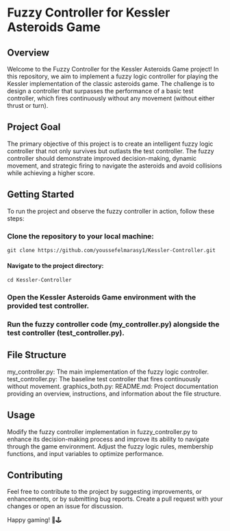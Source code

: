 # Fuzzy Controller for Kessler Asteroids Game

## Overview
Welcome to the Fuzzy Controller for the Kessler Asteroids Game project! In this repository, we aim to implement a fuzzy logic controller for playing the Kessler implementation of the classic asteroids game. The challenge is to design a controller that surpasses the performance of a basic test controller, which fires continuously without any movement (without either thrust or turn).

## Project Goal
The primary objective of this project is to create an intelligent fuzzy logic controller that not only survives but outlasts the test controller. The fuzzy controller should demonstrate improved decision-making, dynamic movement, and strategic firing to navigate the asteroids and avoid collisions while achieving a higher score.

## Getting Started
To run the project and observe the fuzzy controller in action, follow these steps:

### Clone the repository to your local machine:

`git clone https://github.com/youssefelmarasy1/Kessler-Controller.git`

#### Navigate to the project directory:
`cd Kessler-Controller`

### Open the Kessler Asteroids Game environment with the provided test controller.

### Run the fuzzy controller code (my_controller.py) alongside the test controller (test_controller.py).

## File Structure
my_controller.py: The main implementation of the fuzzy logic controller.
test_controller.py: The baseline test controller that fires continuously without movement.
graphics_both.py: 
README.md: Project documentation providing an overview, instructions, and information about the file structure.

## Usage
Modify the fuzzy controller implementation in fuzzy_controller.py to enhance its decision-making process and improve its ability to navigate through the game environment. Adjust the fuzzy logic rules, membership functions, and input variables to optimize performance.

## Contributing
Feel free to contribute to the project by suggesting improvements, or enhancements, or by submitting bug reports. Create a pull request with your changes or open an issue for discussion.

Happy gaming! 🚀🕹️
